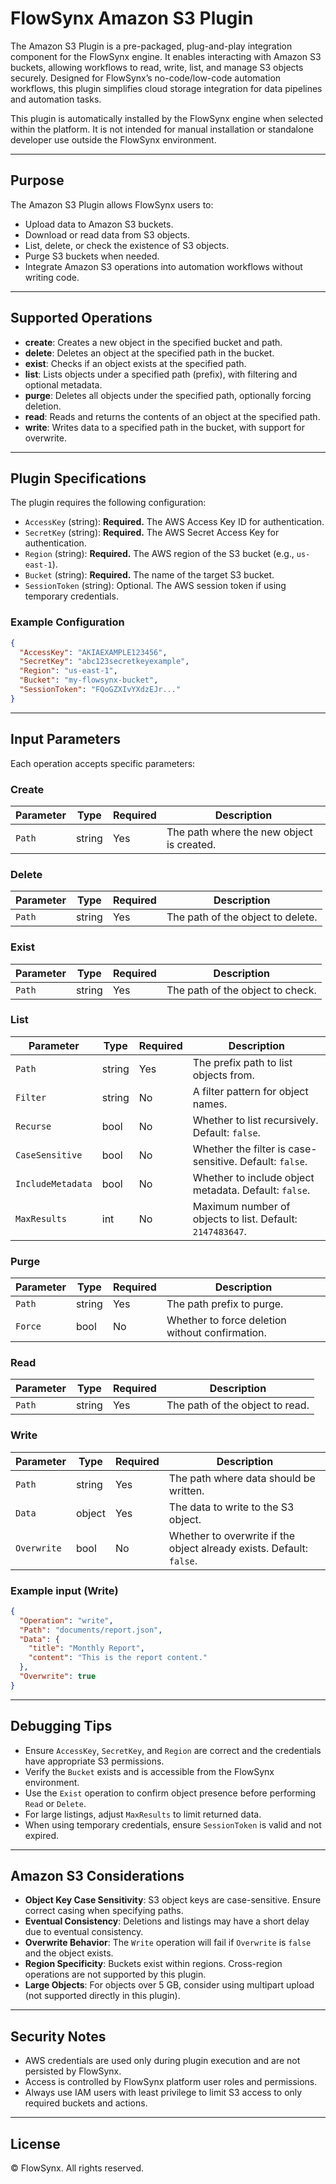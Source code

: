 # FlowSynx Amazon S3 Plugin

The Amazon S3 Plugin is a pre-packaged, plug-and-play integration component for the FlowSynx engine. It enables interacting with Amazon S3 buckets, allowing workflows to read, write, list, and manage S3 objects securely. Designed for FlowSynx’s no-code/low-code automation workflows, this plugin simplifies cloud storage integration for data pipelines and automation tasks.

This plugin is automatically installed by the FlowSynx engine when selected within the platform. It is not intended for manual installation or standalone developer use outside the FlowSynx environment.

---

## Purpose

The Amazon S3 Plugin allows FlowSynx users to:

- Upload data to Amazon S3 buckets.
- Download or read data from S3 objects.
- List, delete, or check the existence of S3 objects.
- Purge S3 buckets when needed.
- Integrate Amazon S3 operations into automation workflows without writing code.

---

## Supported Operations

- **create**: Creates a new object in the specified bucket and path.
- **delete**: Deletes an object at the specified path in the bucket.
- **exist**: Checks if an object exists at the specified path.
- **list**: Lists objects under a specified path (prefix), with filtering and optional metadata.
- **purge**: Deletes all objects under the specified path, optionally forcing deletion.
- **read**: Reads and returns the contents of an object at the specified path.
- **write**: Writes data to a specified path in the bucket, with support for overwrite.

---

## Plugin Specifications

The plugin requires the following configuration:

- `AccessKey` (string): **Required.** The AWS Access Key ID for authentication.
- `SecretKey` (string): **Required.** The AWS Secret Access Key for authentication.
- `Region` (string): **Required.** The AWS region of the S3 bucket (e.g., `us-east-1`).
- `Bucket` (string): **Required.** The name of the target S3 bucket.
- `SessionToken` (string): Optional. The AWS session token if using temporary credentials.

### Example Configuration

```json
{
  "AccessKey": "AKIAEXAMPLE123456",
  "SecretKey": "abc123secretkeyexample",
  "Region": "us-east-1",
  "Bucket": "my-flowsynx-bucket",
  "SessionToken": "FQoGZXIvYXdzEJr..."
}
```

---

## Input Parameters

Each operation accepts specific parameters:

### Create
| Parameter     | Type    | Required | Description                              |
|---------------|---------|----------|------------------------------------------|
| `Path`        | string  | Yes      | The path where the new object is created.|

### Delete
| Parameter     | Type    | Required | Description                              |
|---------------|---------|----------|------------------------------------------|
| `Path`        | string  | Yes      | The path of the object to delete.        |

### Exist
| Parameter     | Type    | Required | Description                              |
|---------------|---------|----------|------------------------------------------|
| `Path`        | string  | Yes      | The path of the object to check.         |

### List
| Parameter         | Type    | Required | Description                                         |
|--------------------|---------|----------|-----------------------------------------------------|
| `Path`             | string  | Yes      | The prefix path to list objects from.              |
| `Filter`           | string  | No       | A filter pattern for object names.                 |
| `Recurse`          | bool    | No       | Whether to list recursively. Default: `false`.     |
| `CaseSensitive`    | bool    | No       | Whether the filter is case-sensitive. Default: `false`. |
| `IncludeMetadata`  | bool    | No       | Whether to include object metadata. Default: `false`. |
| `MaxResults`       | int     | No       | Maximum number of objects to list. Default: `2147483647`. |

### Purge
| Parameter     | Type    | Required | Description                                    |
|---------------|---------|----------|------------------------------------------------|
| `Path`        | string  | Yes      | The path prefix to purge.                     |
| `Force`       | bool    | No       | Whether to force deletion without confirmation.|

### Read
| Parameter     | Type    | Required | Description                              |
|---------------|---------|----------|------------------------------------------|
| `Path`        | string  | Yes      | The path of the object to read.          |

### Write
| Parameter     | Type    | Required | Description                                                  |
|---------------|---------|----------|--------------------------------------------------------------|
| `Path`        | string  | Yes      | The path where data should be written.                      |
| `Data`        | object  | Yes      | The data to write to the S3 object.                          |
| `Overwrite`   | bool    | No       | Whether to overwrite if the object already exists. Default: `false`. |

### Example input (Write)

```json
{
  "Operation": "write",
  "Path": "documents/report.json",
  "Data": {
    "title": "Monthly Report",
    "content": "This is the report content."
  },
  "Overwrite": true
}
```

---

## Debugging Tips

- Ensure `AccessKey`, `SecretKey`, and `Region` are correct and the credentials have appropriate S3 permissions.
- Verify the `Bucket` exists and is accessible from the FlowSynx environment.
- Use the `Exist` operation to confirm object presence before performing `Read` or `Delete`.
- For large listings, adjust `MaxResults` to limit returned data.
- When using temporary credentials, ensure `SessionToken` is valid and not expired.

---

## Amazon S3 Considerations

- **Object Key Case Sensitivity**: S3 object keys are case-sensitive. Ensure correct casing when specifying paths.
- **Eventual Consistency**: Deletions and listings may have a short delay due to eventual consistency.
- **Overwrite Behavior**: The `Write` operation will fail if `Overwrite` is `false` and the object exists.
- **Region Specificity**: Buckets exist within regions. Cross-region operations are not supported by this plugin.
- **Large Objects**: For objects over 5 GB, consider using multipart upload (not supported directly in this plugin).

---

## Security Notes

- AWS credentials are used only during plugin execution and are not persisted by FlowSynx.
- Access is controlled by FlowSynx platform user roles and permissions.
- Always use IAM users with least privilege to limit S3 access to only required buckets and actions.

---

## License

© FlowSynx. All rights reserved.